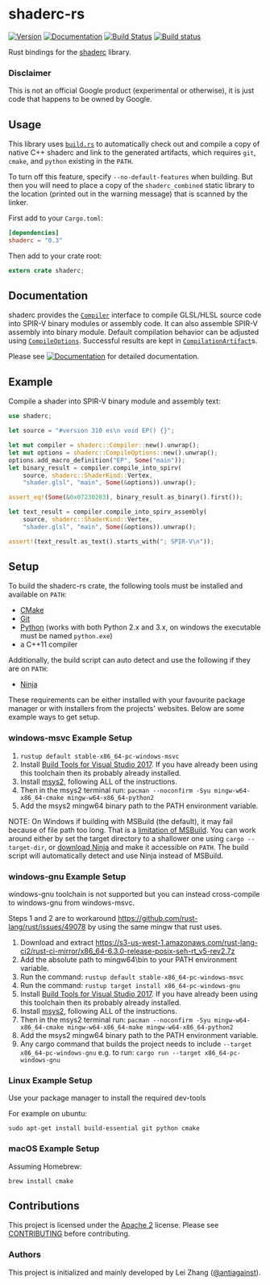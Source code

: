 shaderc-rs
==========

[![Version](https://img.shields.io/crates/v/shaderc.svg)](https://crates.io/crates/shaderc)
[![Documentation](https://docs.rs/shaderc/badge.svg)](https://docs.rs/shaderc)
[![Build Status](https://travis-ci.org/google/shaderc-rs.svg?branch=master)](https://travis-ci.org/google/shaderc-rs)
[![Build status](https://ci.appveyor.com/api/projects/status/3la8yk6cgkh4jhu3/branch/master?svg=true)](https://ci.appveyor.com/project/antiagainst/shaderc-rs/branch/master)

Rust bindings for the [shaderc][shaderc] library.

### Disclaimer

This is not an official Google product (experimental or otherwise), it is just
code that happens to be owned by Google.

Usage
-----

This library uses [`build.rs`](build/build.rs) to automatically check out
and compile a copy of native C++ shaderc and link to the generated artifacts,
which requires `git`, `cmake`, and `python` existing in the `PATH`.

To turn off this feature, specify `--no-default-features` when building.
But then you will need to place a copy of the `shaderc_combined` static library
to the location (printed out in the warning message) that is scanned by the
linker.

First add to your `Cargo.toml`:

```toml
[dependencies]
shaderc = "0.3"
```

Then add to your crate root:

```rust
extern crate shaderc;
```

Documentation
-------------

shaderc provides the [`Compiler`][doc-compiler] interface to compile GLSL/HLSL
source code into SPIR-V binary modules or assembly code. It can also assemble
SPIR-V assembly into binary module. Default compilation behavior can be
adjusted using [`CompileOptions`][doc-options]. Successful results are kept in
[`CompilationArtifact`][doc-artifact]s.

Please see
[![Documentation](https://docs.rs/shaderc/badge.svg)](https://docs.rs/shaderc)
for detailed documentation.

Example
-------

Compile a shader into SPIR-V binary module and assembly text:

```rust
use shaderc;

let source = "#version 310 es\n void EP() {}";

let mut compiler = shaderc::Compiler::new().unwrap();
let mut options = shaderc::CompileOptions::new().unwrap();
options.add_macro_definition("EP", Some("main"));
let binary_result = compiler.compile_into_spirv(
    source, shaderc::ShaderKind::Vertex,
    "shader.glsl", "main", Some(&options)).unwrap();

assert_eq!(Some(&0x07230203), binary_result.as_binary().first());

let text_result = compiler.compile_into_spirv_assembly(
    source, shaderc::ShaderKind::Vertex,
    "shader.glsl", "main", Some(&options)).unwrap();

assert!(text_result.as_text().starts_with("; SPIR-V\n"));
```

Setup
-----

To build the shaderc-rs crate, the following tools must be installed and available on `PATH`:
- [CMake](https://cmake.org/)
- [Git](https://git-scm.com/)
- [Python](https://www.python.org/) (works with both Python 2.x and 3.x, on windows the executable must be named `python.exe`)
- a C++11 compiler

Additionally, the build script can auto detect and use the following if they are on `PATH`:
- [Ninja](https://github.com/ninja-build/ninja/releases)

These requirements can be either installed with your favourite package manager or with installers
from the projects' websites. Below are some example ways to get setup.

### windows-msvc Example Setup

1.  `rustup default stable-x86_64-pc-windows-msvc`
2.  Install [Build Tools for Visual Studio 2017](https://visualstudio.microsoft.com/downloads/#build-tools-for-visual-studio-2017). If you have already been using this toolchain then its probably already installed.
3.  Install [msys2](http://www.msys2.org/), following ALL of the instructions.
4.  Then in the msys2 terminal run: `pacman --noconfirm -Syu mingw-w64-x86_64-cmake mingw-w64-x86_64-python2`
5.  Add the msys2 mingw64 binary path to the PATH environment variable.

NOTE: On Windows if building with MSBuild (the default), it may fail because of
file path too long. That is a [limitation of MSBuild](https://github.com/Microsoft/msbuild/issues/53).
You can work around either by set the target directory to a shallower one using
`cargo --target-dir`, or [download Ninja](https://github.com/ninja-build/ninja/releases)
and make it accessible on `PATH`. The build script will automatically detect
and use Ninja instead of MSBuild.

### windows-gnu Example Setup

windows-gnu toolchain is not supported but you can instead cross-compile to windows-gnu from windows-msvc.

Steps 1 and 2 are to workaround https://github.com/rust-lang/rust/issues/49078 by using the same mingw that rust uses.

1.  Download and extract https://s3-us-west-1.amazonaws.com/rust-lang-ci2/rust-ci-mirror/x86_64-6.3.0-release-posix-seh-rt_v5-rev2.7z
2.  Add the absolute path to mingw64\bin to your PATH environment variable.
3.  Run the command: `rustup default stable-x86_64-pc-windows-msvc`
4.  Run the command: `rustup target install x86_64-pc-windows-gnu`
5.  Install [Build Tools for Visual Studio 2017](https://visualstudio.microsoft.com/downloads/#build-tools-for-visual-studio-2017). If you have already been using this toolchain then its probably already installed.
6.  Install [msys2](http://www.msys2.org/), following ALL of the instructions.
7.  Then in the msys2 terminal run: `pacman --noconfirm -Syu mingw-w64-x86_64-cmake mingw-w64-x86_64-make mingw-w64-x86_64-python2`
8.  Add the msys2 mingw64 binary path to the PATH environment variable.
9.  Any cargo command that builds the project needs to include `--target x86_64-pc-windows-gnu` e.g. to run: `cargo run --target x86_64-pc-windows-gnu`

### Linux Example Setup

Use your package manager to install the required dev-tools

For example on ubuntu:
```
sudo apt-get install build-essential git python cmake
```

### macOS Example Setup

Assuming Homebrew:

```
brew install cmake
```

Contributions
-------------

This project is licensed under the [Apache 2](LICENSE) license. Please see
[CONTRIBUTING](CONTRIBUTING.md) before contributing.

### Authors

This project is initialized and mainly developed by Lei Zhang
([@antiagainst][me]).

[shaderc]: https://github.com/google/shaderc
[doc-compiler]: https://docs.rs/shaderc/0.3/shaderc/struct.Compiler.html
[doc-options]: https://docs.rs/shaderc/0.3/shaderc/struct.CompileOptions.html
[doc-artifact]: https://docs.rs/shaderc/0.3/shaderc/struct.CompilationArtifact.html
[me]: https://github.com/antiagainst

